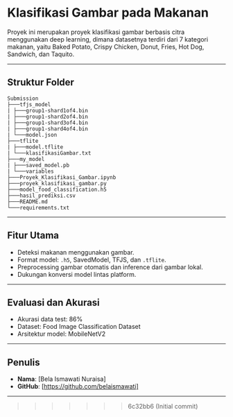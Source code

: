 # Klasifikasi Gambar pada Makanan

Proyek ini merupakan proyek klasifikasi gambar berbasis citra menggunakan deep learning, dimana datasetnya terdiri dari 7 kategori makanan, yaitu Baked Potato, Crispy Chicken, Donut, Fries, Hot Dog, Sandwich, dan Taquito.

---

## Struktur Folder

```
Submission
├───tfjs_model
| ├───group1-shard1of4.bin
| ├───group1-shard2of4.bin
| ├───group1-shard3of4.bin
| ├───group1-shard4of4.bin
| └───model.json
├───tflite
| ├───model.tflite
| └───klasifikasiGambar.txt
├───my_model
| ├───saved_model.pb
| └───variables
├───Proyek_Klasifikasi_Gambar.ipynb
├───proyek_klasifikasi_gambar.py
├───model_food_classification.h5
├───hasil_prediksi.csv
├───README.md
└───requirements.txt
```

---

## Fitur Utama

- Deteksi makanan menggunakan gambar.
- Format model: `.h5`, SavedModel, TFJS, dan `.tflite`.
- Preprocessing gambar otomatis dan inference dari gambar lokal.
- Dukungan konversi model lintas platform.

---

## Evaluasi dan Akurasi

- Akurasi data test: 86%
- Dataset: Food Image Classification Dataset
- Arsitektur model: MobileNetV2

---

## Penulis

- **Nama**: [Bela Ismawati Nuraisa]  
- **GitHub**: [https://github.com/belaismawati]  

---
>>>>>>> 6c32bb6 (Initial commit)
